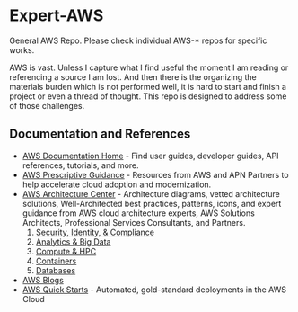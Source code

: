 # Expert-AWS

General AWS Repo. Please check individual AWS-* repos for specific works.

AWS is vast. Unless I capture what I find useful the moment I am reading or referencing a source I am lost. And then there is the organizing the materials burden which is not performed well, it is hard to start and finish a project or even a thread of thought. This repo is designed to address some of those challenges.

## Documentation and References
* [AWS Documentation Home](https://docs.aws.amazon.com/index.html) - Find user guides, developer guides, API references, tutorials, and more.
* [AWS Prescriptive Guidance](https://aws.amazon.com/prescriptive-guidance) - Resources from AWS and APN Partners to help accelerate cloud adoption and modernization.
* [AWS Architecture Center]() - Architecture diagrams, vetted architecture solutions, Well-Architected best practices, patterns, icons, and expert guidance from AWS cloud architecture experts, AWS Solutions Architects, Professional Services Consultants, and Partners.
  1. [Security, Identity, & Compliance](https://aws.amazon.com/architecture/security-identity-compliance)
  2. [Analytics & Big Data](https://aws.amazon.com/architecture/analytics-big-data)
  3. [Compute & HPC](https://aws.amazon.com/architecture/compute-hpc)
  4. [Containers](https://aws.amazon.com/architecture/containers)
  5. [Databases](https://aws.amazon.com/architecture/databases)
* [AWS Blogs](https://aws.amazon.com/blogs/)
* [AWS Quick Starts](https://aws.amazon.com/quickstart) - Automated, gold-standard deployments in the AWS Cloud
